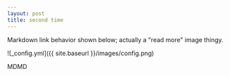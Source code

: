 ```yaml
---
layout: post
title: second time
---
```


Markdown link behavior shown below; actually a "read more" image thingy.

![_config.yml]({{ site.baseurl }}/images/config.png)



MDMD


